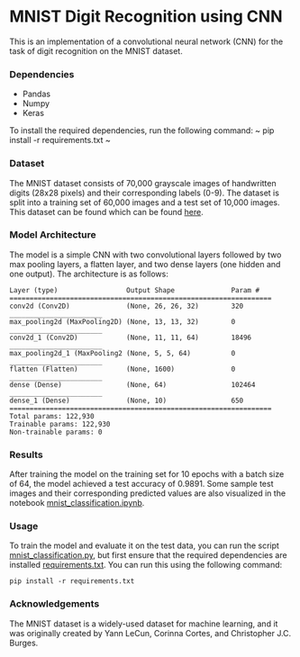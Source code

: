 # MNIST Digit Recognition using CNN
This is an implementation of a convolutional neural network (CNN) for the task of digit recognition on the MNIST dataset.

### Dependencies
- Pandas 
- Numpy 
- Keras

To install the required dependencies, run the following command:
~
pip install -r requirements.txt
~

### Dataset
The MNIST dataset consists of 70,000 grayscale images of handwritten digits (28x28 pixels) and their corresponding labels (0-9). The dataset is split into a training set of 60,000 images and a test set of 10,000 images. This dataset can be found which can be found [here](https://www.kaggle.com/datasets/oddrationale/mnist-in-csv/versions/2).


### Model Architecture
The model is a simple CNN with two convolutional layers followed by two max pooling layers, a flatten layer, and two dense layers (one hidden and one output). The architecture is as follows:

~~~~
Layer (type)                 Output Shape              Param #   
=================================================================
conv2d (Conv2D)              (None, 26, 26, 32)        320       
_______________________
max_pooling2d (MaxPooling2D) (None, 13, 13, 32)        0         
_______________________
conv2d_1 (Conv2D)            (None, 11, 11, 64)        18496     
_______________________
max_pooling2d_1 (MaxPooling2 (None, 5, 5, 64)          0         
_______________________
flatten (Flatten)            (None, 1600)              0         
_______________________
dense (Dense)                (None, 64)                102464    
_______________________
dense_1 (Dense)              (None, 10)                650       
=================================================================
Total params: 122,930
Trainable params: 122,930
Non-trainable params: 0
~~~~

### Results
After training the model on the training set for 10 epochs with a batch size of 64, the model achieved a test accuracy of 0.9891. Some sample test images and their corresponding predicted values are also visualized in the notebook [mnist_classification.ipynb]().

### Usage
To train the model and evaluate it on the test data, you can run the script [mnist_classification.py](mnist_classification.py), but first ensure that the required dependencies are installed [requirements.txt](requirements.txt). You can run this using the following command:
~~~
pip install -r requirements.txt
~~~

### Acknowledgements
The MNIST dataset is a widely-used dataset for machine learning, and it was originally created by Yann LeCun, Corinna Cortes, and Christopher J.C. Burges.
